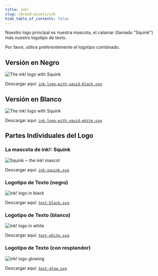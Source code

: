 ```yaml
---
title: ink!
slug: /brand-assets/ink
hide_table_of_contents: false
---
```


Nuestro logo principal es nuestra mascota, el calamar (llamado "Squink") más nuestro logotipo de texto.

Por favor, utilice preferentemente el logotipo combinado.

## Versión en Negro

<div className="white-container">
    <img src="/img/ink-logo-with-squid-black.svg" alt="The ink! logo with Squink" className="brand-asset" />
</div>

Descargar aquí: [`ink-logo-with-squid-black.svg`](/img/ink-logo-with-squid-black.svg).

## Versión en Blanco

<div className="black-container">
    <img src="/img/ink-logo-with-squid-white.svg" alt="The ink! logo with Squink" className="brand-asset" />
</div>

Descargar aquí: [`ink-logo-with-squid-white.svg`](/img/ink-logo-with-squid-white.svg).

## Partes Individuales del Logo

### La mascota de ink!: Squink

<div className="black-container">
    <img src="/img/ink-squink.svg" alt="Squink ‒ the ink! mascot" className="brand-asset" />
</div>

Descargar aquí: [`ink-squink.svg`](/img/ink-squink.svg).

### Logotipo de Texto (negro)

<div className="white-container">
    <img src="/img/text-black.svg" alt="ink! logo in black" className="brand-asset" />
</div>

Descargar aquí: [`text-black.svg`](/img/text-black.svg).

### Logotipo de Texto (blanco)

<div className="black-container">
    <img src="/img/text-white.svg" alt="ink! logo in white" className="brand-asset" />
</div>

Descargar aquí: [`text-white.svg`](/img/text-white.svg).

### Logotipo de Texto (con resplandor)

<div className="black-container">
    <img src="/img/text-glow.svg" alt="ink! logo glowing" className="brand-asset" />
</div>

Descargar aquí: [`text-glow.svg`](/img/text-glow.svg).
